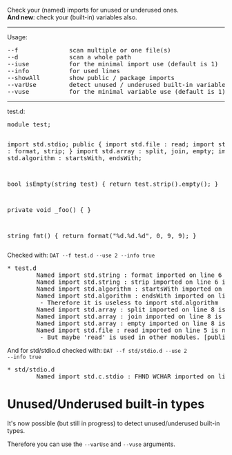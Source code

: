 Check your (named) imports for unused or underused ones.<br />
<b>And new</b>: check your (built-in) variables also.
<hr />
Usage:
<pre>
--f              scan multiple or one file(s)
--d              scan a whole path
--iuse           for the minimal import use (default is 1)
--info           for used lines
--showAll        show public / package imports
--varUse         detect unused / underused built-in variables (alpha state)
--vuse           for the minimal variable use (default is 1)
</pre>
<hr />
test.d:
<pre>
module test;

import std.stdio;
public {
	import std.file : read;
	import std.string : format, strip;
}
import std.array : split, join, empty;
import std.algorithm : startsWith, endsWith;

bool isEmpty(string test) {
	return test.strip().empty();
}

private void _foo() { }

string fmt() {
	return format("%d.%d.%d", 0, 9, 9);
}
</pre>

Checked with:
<code>DAT --f test.d --use 2 --info true</code>

<pre>
* test.d
        Named import std.string : format imported on line 6 is used 1 times. On lines: [18]
        Named import std.string : strip imported on line 6 is used 1 times. On lines: [12]
        Named import std.algorithm : startsWith imported on line 9 is never used.
        Named import std.algorithm : endsWith imported on line 9 is never used.
         - Therefore it is useless to import std.algorithm
        Named import std.array : split imported on line 8 is never used.
        Named import std.array : join imported on line 8 is never used.
        Named import std.array : empty imported on line 8 is used 1 times. On lines: [12]
        Named import std.file : read imported on line 5 is never used.
         - But maybe 'read' is used in other modules. [public]
</pre>

And for std/stdio.d checked with:
<code>DAT --f std/stdio.d --use 2 --info true</code>

<pre>
* std/stdio.d
        Named import std.c.stdio : FHND_WCHAR imported on line 35 is used 1 times. On lines: [2504]
</pre>

<h1>Unused/Underused built-in types</h1>
<p>It's now possible (but still in progress) to detect unused/underused built-in types.</p>
<p>Therefore you can use the <code>--varUse</code> and <code>--vuse</code> arguments.</p>
